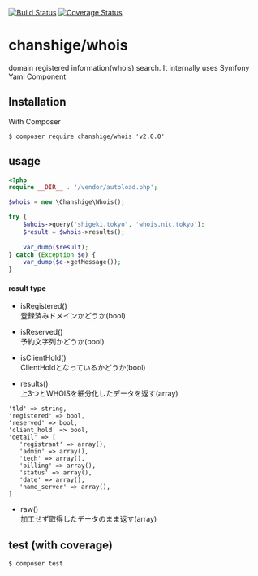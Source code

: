 [![Build Status](https://travis-ci.org/chanshige/whois.svg?branch=master)](https://travis-ci.org/chanshige/whois)
[![Coverage Status](https://coveralls.io/repos/github/chanshige/whois/badge.svg?branch=master)](https://coveralls.io/github/chanshige/whois?branch=master)

# chanshige/whois
domain registered information(whois) search. It internally uses Symfony Yaml Component

## Installation
With Composer
```
$ composer require chanshige/whois 'v2.0.0'
```

## usage
```php
<?php
require __DIR__ . '/vendor/autoload.php';

$whois = new \Chanshige\Whois();

try {
    $whois->query('shigeki.tokyo', 'whois.nic.tokyo');
    $result = $whois->results();
    
    var_dump($result);
} catch (Exception $e) {
    var_dump($e->getMessage());
}
```
#### result type
- isRegistered() \
登録済みドメインかどうか(bool)

- isReserved() \
予約文字列かどうか(bool)

- isClientHold() \
ClientHoldとなっているかどうか(bool)

- results() \
上3つとWHOISを細分化したデータを返す(array)
```
'tld' => string,
'registered' => bool,
'reserved' => bool,
'client_hold' => bool,
'detail' => [
   'registrant' => array(),
   'admin' => array(),
   'tech' => array(),
   'billing' => array(),
   'status' => array(),
   'date' => array(),
   'name_server' => array(),
]
```

- raw() \
加工せず取得したデータのまま返す(array)

## test (with coverage)
`$ composer test`
